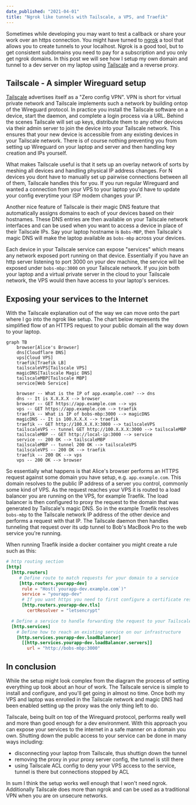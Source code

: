 ```yaml
---
date_published: "2021-04-01"
title: "Ngrok like tunnels with Tailscale, a VPS, and Traefik"
---
```


Sometimes while developing you may want to test a callback or share your work over an https connection.
You might have turned to [ngrok](https://ngrok.com) a tool that allows you to create tunnels to your localhost.
Ngrok is a good tool, but to get consistent subdomains you need to pay for a subscription and you only get ngrok domains.
In this post we will see how I setup my own domain and tunnel to a dev server on my laptop using [Tailscale](https://tailscale.com) and a reverse proxy.

## Tailscale - A simpler Wireguard setup

[Tailscale](https://tailscale.com) advertises itself as a "Zero config VPN".
VPN is short for virtual private network and Tailscale implements such a network by building ontop of the Wireguard protocol.
In practice you install the Tailscale software on a device, start the daemon, and complete a login process via a URL.
Behind the scenes Tailscale will set up keys, distribute them to any other devices via their admin server to join the device into your Tailscale network.
This ensures that your new device is accessible from any existing devices in your Tailscale network.
There is of course nothing preventing you from setting up Wireguard on your laptop and server and then handling key creation and IPs yourself.

What makes Tailscale useful is that it sets up an overlay network of sorts by meshing all devices and handling physical IP address changes.
For N devices you dont have to manually set up pairwise connections between all of them, Tailscale handles this for you.
If you run regular Wireguard and wanted a connection from your VPS to your laptop you'd have to update your config everytime your ISP modem changes your IP.

Another nice feature of Tailscale is their magic DNS feature that automatically assigns domains to each of your devices based on their hostnames.
These DNS entries are then available on your Tailscale network interfaces and can be used when you want to access a device in place of their Tailscale IPs.
Say your laptop hostname is `Bobs-MBP`, then Tailscale's magic DNS will make the laptop available as `bobs-mbp` across your devices.

Each device in your Tailscale service can expose "services" which means any network exposed port running on that device.
Essentially if you have an http server listening to port 3000 on your dev machine, the service will be exposed under `bobs-mbp:3000` on your Tailscale network.
If you join both your laptop and a virtual private server in the cloud to your Tailscale network, the VPS would then have access to your laptop's services.

## Exposing your services to the Internet

With the Tailscale explanation out of the way we can move onto the part where I go into the ngrok like setup.
The chart below represents the simplified flow of an HTTPS request to your public domain all the way down to your laptop.

```mermaid
graph TB
    browser[Alice's Browser]
    dns[Cloudflare DNS]
    vps[Cloud VPS]
    traefik[Traefik LB]
    tailscaleVPS[Tailscale VPS]
    magicDNS[Tailscale Magic DNS]
    tailscaleMBP[Tailscale MBP]
    service[Web Service]

    browser -- What is the IP of app.example.com? --> dns
    dns -- It is X.X.X.X --> browser
    browser -- GET https://app.example.com --> vps
    vps -- GET https://app.example.com --> traefik
    traefik -- What is IP of bobs-mbp:3000 --> magicDNS
    magicDNS -- It is 100.X.X.X --> traefik
    traefik -- GET http://100.X.X.X:3000 --> tailscaleVPS
    tailscaleVPS -- tunnel GET http://100.X.X.X:3000 --> tailscaleMBP
    tailscaleMBP -- GET http://local-ip:3000 --> service
    service -- 200 OK --> tailscaleMBP
    tailscaleMBP -- tunnel 200 OK --> tailscaleVPS
    tailscaleVPS -- 200 OK --> traefik
    traefik -- 200 OK --> vps
    vps -- 200 OK --> browser

```

So essentially what happens is that Alice's browser performs an HTTPS request against some domain you have setup, e.g. `app.example.com`.
This domain resolves to the public IP address of a server you control, commonly some kind of VPS.
As the request reaches your VPS it is routed to a load balancer you are running on the VPS, for example Traefik.
The load balancer is then configured to proxy the request to the domain that was generated by Tailscale's magic DNS.
So in the example Traefik resolves `bobs-mbp` to the Tailscale network IP address of the other device and performs a request with that IP.
The Tailscale daemon then handles tunneling that request over its udp tunnel to Bob's MacBook Pro to the web service you're running.

When running Traefik inside a docker container you might create a rule such as this:

```toml
# http routing section
[http]
  [http.routers]
     # Define route to match requests for your domain to a service
     [http.routers.yourapp-dev]
      rule = "Host(`yourapp-dev.example.com`)"
      service = "yourapp-dev"
      # If you want https you need to first configure a certificate resolver which can be used as below
      [http.routers.yourapp-dev.tls]
        certResolver = "letsencrypt"

  # Define a service to handle forwarding the request to your Tailscale domain
  [http.services]
    # Define how to reach an existing service on our infrastructure
    [http.services.yourapp-dev.loadBalancer]
      [[http.services.yourapp-dev.loadBalancer.servers]]
        url = "http://bobs-mbp:3000"
```

## In conclusion

While the setup might look complex from the diagram the process of setting everything up took about an hour of work.
The Tailscale service is simple to install and configure, and you'll get going in almost no time.
Once both my VPS and laptop was enrolled in the Tailscale network and magic DNS had been enabled setting up the proxy was the only thing left to do.

Tailscale, being built on top of the Wireguard protocol, performs really well and more than good enough for a dev environment.
With this approach you can expose your services to the internet in a safe manner on a domain you own.
Shutting down the public access to your service can be done in many ways including:
- disconnecting your laptop from Tailscale, thus shuttign down the tunnel
- removing the proxy in your proxy server config, the tunnel is still there
- using Tailscale ACL config to deny your VPS access to the service, tunnel is there but connections stopped by ACL

In sum I think the setup works well enough that I won't need ngrok.
Additionally Tailscale does more than ngrok and can be used as a traditional VPN when you are on unsecure networks.